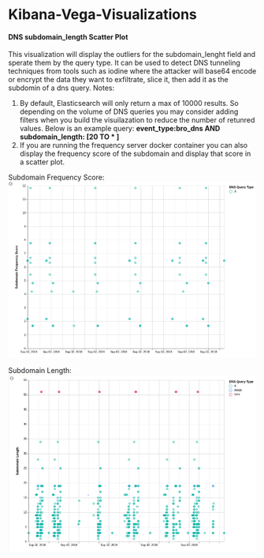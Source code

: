 # Kibana-Vega-Visualizations
#### DNS subdomain_length Scatter Plot
This visualization will display the outliers for the subdomain_lenght field and sperate them by the query type.  It can be used to detect DNS tunneling techniques from tools such as iodine where the attacker will base64 encode or encrypt the data they want to exfiltrate, slice it, then add it as the subdomin of a dns query. 
Notes:
1. By default, Elasticsearch will only return a max of 10000 results. So depending on the volume of DNS queries you may consider adding filters when you build the visuilazation to reduce the number of retunred values.  Below is an example query:
  **event_type:bro_dns AND subdomain_length: [20 TO * ]**
2. If you are running the frequency server docker container you can also display the frequency score of the subdomain and display that score in a scatter plot.

Subdomain Frequency Score: ![alt text](https://github.com/bryant-treacle/Kibana-Vega-Visualizations/blob/master/Images/Subdomain_freq_score_scatterplot.PNG)

Subdomain Length: ![alt text](https://github.com/bryant-treacle/Kibana-Vega-Visualizations/blob/master/Images/Subdomain_length_scatterplot.PNG)
